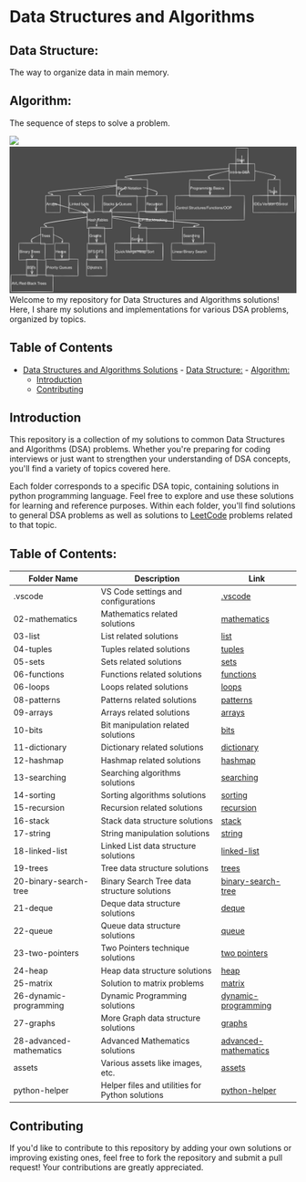 # Data Structures and Algorithms

## Data Structure:

The way to organize data in main memory.

## Algorithm:

The sequence of steps to solve a problem.

<img src="./assets/dsa.svg">
<img src="./assets/road.svg">
<!-- <img src="./assets/large.svg">
 -->
Welcome to my repository for Data Structures and Algorithms solutions! Here, I share my solutions and implementations for various DSA problems, organized by topics.

## Table of Contents

- [Data Structures and Algorithms Solutions](#data-structures-and-algorithms-solutions) - [Data Structure:](#data-structure) - [Algorithm:](#algorithm)
  - [Introduction](#introduction)
  - [Contributing](#contributing)

## Introduction

This repository is a collection of my solutions to common Data Structures and Algorithms (DSA) problems. Whether you're preparing for coding interviews or just want to strengthen your understanding of DSA concepts, you'll find a variety of topics covered here.

Each folder corresponds to a specific DSA topic, containing solutions in python programming language. Feel free to explore and use these solutions for learning and reference purposes.
Within each folder, you'll find solutions to general DSA problems as well as solutions to <a href="https://leetcode.com/problemset/?difficulty=EASY&page=1&topicSlugs=array">LeetCode</a> problems related to that topic.

## Table of Contents:

| Folder Name             | Description                                     | Link                                                          |
| ----------------------- | ----------------------------------------------- | ------------------------------------------------------------- |
| .vscode                 | VS Code settings and configurations             | <a href=./.vscode/> .vscode </a>                              |
| 02-mathematics          | Mathematics related solutions                   | <a href=./02-mathematics/> mathematics </a>                   |
| 03-list                 | List related solutions                          | <a href=./03-list/> list </a>                                 |
| 04-tuples               | Tuples related solutions                        | <a href=./04-tuples/> tuples </a>                             |
| 05-sets                 | Sets related solutions                          | <a href=./05-sets/> sets </a>                                 |
| 06-functions            | Functions related solutions                     | <a href=./06-functions/> functions </a>                       |
| 06-loops                | Loops related solutions                         | <a href=./06-loops/> loops </a>                               |
| 08-patterns             | Patterns related solutions                      | <a href=./08-patterns/> patterns </a>                         |
| 09-arrays               | Arrays related solutions                        | <a href=./09-arrays/> arrays </a>                             |
| 10-bits                 | Bit manipulation related solutions              | <a href=./10-bits/> bits </a>                                 |
| 11-dictionary           | Dictionary related solutions                    | <a href=./11-dictionary/> dictionary </a>                     |
| 12-hashmap              | Hashmap related solutions                       | <a href=./12-hashmap/> hashmap </a>                           |
| 13-searching            | Searching algorithms solutions                  | <a href=./13-searching/> searching </a>                       |
| 14-sorting              | Sorting algorithms solutions                    | <a href=./14-sorting/> sorting </a>                           |
| 15-recursion            | Recursion related solutions                     | <a href=./15-recursion/> recursion </a>                       |
| 16-stack                | Stack data structure solutions                  | <a href=./16-stack/> stack </a>                               |
| 17-string               | String manipulation solutions                   | <a href=./17-string/> string </a>                             |
| 18-linked-list          | Linked List data structure solutions            | <a href=./18-linkedlist/> linked-list </a>                    |
| 19-trees                | Tree data structure solutions                   | <a href=./19-trees/> trees </a>                               |
| 20-binary-search-tree   | Binary Search Tree data structure solutions     | <a href=./20-binary-search-tree/> binary-search-tree </a>     |
| 21-deque                | Deque data structure solutions                  | <a href=./21-deque/> deque </a>                               |
| 22-queue                | Queue data structure solutions                  | <a href=./22-queue/> queue </a>                               |
| 23-two-pointers         | Two Pointers technique solutions                | <a href=./23-two-pointers/> two pointers </a>                 |
| 24-heap                 | Heap data structure solutions                   | <a href=./24-heap/> heap </a>                                 |
| 25-matrix               | Solution to matrix problems                     | <a href=./25-matrix/> matrix </a>                             |
| 26-dynamic-programming  | Dynamic Programming solutions                   | <a href=./26-dynamic-programming/> dynamic-programming </a>   |
| 27-graphs               | More Graph data structure solutions             | <a href=./27-graphs/> graphs </a>                             |
| 28-advanced-mathematics | Advanced Mathematics solutions                  | <a href=./28-advanced-mathematics/> advanced-mathematics </a> |
| assets                  | Various assets like images, etc.                | <a href=./assets/> assets </a>                                |
| python-helper           | Helper files and utilities for Python solutions | <a href=./python-helper/> python-helper </a>                  |

## Contributing

If you'd like to contribute to this repository by adding your own solutions or improving existing ones, feel free to fork the repository and submit a pull request! Your contributions are greatly appreciated.
